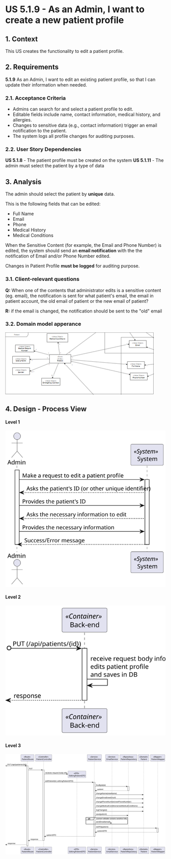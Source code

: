 # US 5.1.9 - As an Admin, I want to create a new patient profile

## 1. Context

This US creates the functionality to edit a patient profile.

## 2. Requirements

**5.1.9** As an Admin, I want to edit an existing patient profile, so that I can update their information when needed.

### 2.1. Acceptance Criteria

- Admins can search for and select a patient profile to edit.
- Editable fields include name, contact information, medical history, and allergies.
- Changes to sensitive data (e.g., contact information) trigger an email notification to the patient.
- The system logs all profile changes for auditing purposes.

### 2.2. User Story Dependencies

**US 5.1.8** - The patient profile must be created on the system
**US 5.1.11** - The admin must select the patient by a type of data

## 3. Analysis

The admin should select the patient by **unique** data.

This is the following fields that can be edited:
- Full Name
- Email
- Phone
- Medical History
- Medical Conditions

When the Sensitive Content (for example, the Email and Phone Number) is edited, the system should send an **email notification** with the the notification of Email and/or Phone Number edited. 

Changes in Patient Profile **must be logged** for auditing purpose.

### 3.1. Client-relevant questions

**Q:** When one of the contents that administrator edits is a sensitive content (eg. email), the notification is sent for what patient's email, the email in patient account, the old email of patient or the new email of patient?

**R:** if the email is changed, the notification should be sent to the "old" email

### 3.2. Domain model apperance

![DM](DM/DM.png)

## 4. Design - Process View

#### Level 1
![Process View - Level 1](L1/Process_View.svg)

#### Level 2
![Process View - Level 2](L2/Process_View.svg)

#### Level 3
![Process View - Level 3](L3/Process_View.svg)
